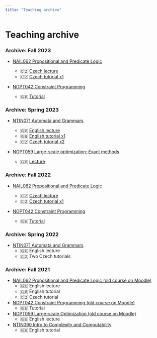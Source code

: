 ```yaml
---
title: "Teaching archive"
---
```


# Teaching archive


### Archive: Fall 2023

* [NAIL062 Propositional and Predicate Logic](teaching/fall/nail062/)
  * 🇨🇿 [Czech lecture](teaching/fall/nail062/)
  * 🇨🇿 [Czech tutorial x1](teaching/fall/nail062/cviceni/)

* [NOPT042 Constraint Programming](teaching/fall/nopt042/)
  * 🇬🇧 [Tutorial](teaching/fall/nopt042/)



### Archive: Spring 2023

* [NTIN071 Automata and Grammars](teaching/spring/ntin071/)
  * 🇬🇧 [English lecture](teaching/spring/ntin071/)
  * 🇬🇧 [English tutorial x1](teaching/spring/ntin071/)
  * 🇨🇿 [Czech tutorial x2](teaching/spring/ntin071/cviceni/)

* [NOPT059 Large-scale optimization: Exact methods](teaching/spring/nopt059/)
  * 🇬🇧 [Lecture](teaching/spring/nopt059/)


### Archive: Fall 2022

* [NAIL062 Propositional and Predicate Logic](teaching/fall/nail062/)
  * 🇨🇿 [Czech lecture](teaching/fall/nail062/)
  * 🇨🇿 [Czech tutorial x1](teaching/fall/nail062/cviceni/)

* [NOPT042 Constraint Programming](teaching/fall/nopt042/)
  * 🇬🇧 [Tutorial](teaching/fall/nopt042/)

### Archive: Spring 2022

* [NTIN071 Automata and Grammars](teaching/spring/nail062/)
  - 🇬🇧 English lecture
  - 🇨🇿 Two Czech tutorials

### Archive: Fall 2021

* [NAIL062 Propositional and Predicate Logic (old course on Moodle)](https://dl1.cuni.cz/course/view.php?id=10128)
  - 🇬🇧 English lecture
  - 🇬🇧 English tutorial
  - 🇨🇿 Czech tutorial
* [NOPT042 Constraint Programming (old course on Moodle)](https://dl1.cuni.cz/course/view.php?id=10544) 
  - 🇬🇧 Tutorial
* [NOPT059 Large-scale Optimization (old course on Moodle)](https://dl1.cuni.cz/course/view.php?id=12329)
  - 🇬🇧 English lecture
* [NTIN090 Intro to Complexity and Computability](https://dl1.cuni.cz/course/view.php?id=10132)
  - 🇬🇧 English tutorial